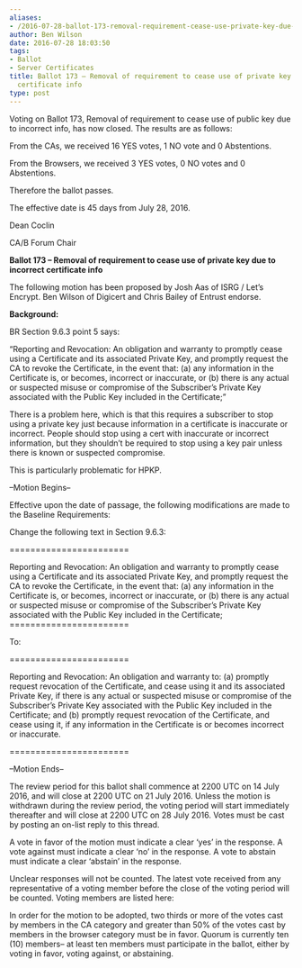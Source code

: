 ```yaml
---
aliases:
- /2016-07-28-ballot-173-removal-requirement-cease-use-private-key-due-incorrect-certificate-info/
author: Ben Wilson
date: 2016-07-28 18:03:50
tags:
- Ballot
- Server Certificates
title: Ballot 173 – Removal of requirement to cease use of private key due to incorrect
  certificate info
type: post
---
```


Voting on Ballot 173, Removal of requirement to cease use of public key due to incorrect info, has now closed. The results are as follows:

From the CAs, we received 16 YES votes, 1 NO vote and 0 Abstentions.

From the Browsers, we received 3 YES votes, 0 NO votes and 0 Abstentions.

Therefore the ballot passes.

The effective date is 45 days from July 28, 2016.

Dean Coclin

CA/B Forum Chair

**Ballot 173 – Removal of requirement to cease use of private key due to incorrect certificate info**

The following motion has been proposed by Josh Aas of ISRG / Let’s Encrypt. Ben Wilson of Digicert and Chris Bailey of Entrust endorse.

**Background:**

BR Section 9.6.3 point 5 says:

“Reporting and Revocation: An obligation and warranty to promptly cease using a Certificate and its associated Private Key, and promptly request the CA to revoke the Certificate, in the event that: (a) any information in the Certificate is, or becomes, incorrect or inaccurate, or (b) there is any actual or suspected misuse or compromise of the Subscriber’s Private Key associated with the Public Key included in the Certificate;”

There is a problem here, which is that this requires a subscriber to stop using a private key just because information in a certificate is inaccurate or incorrect. People should stop using a cert with inaccurate or incorrect information, but they shouldn’t be required to stop using a key pair unless there is known or suspected compromise.

This is particularly problematic for HPKP.

–Motion Begins–

Effective upon the date of passage, the following modifications are made to the Baseline Requirements:

Change the following text in Section 9.6.3:

\=======================

Reporting and Revocation: An obligation and warranty to promptly cease using a Certificate and its associated Private Key, and promptly request the CA to revoke the Certificate, in the event that: (a) any information in the Certificate is, or becomes, incorrect or inaccurate, or (b) there is any actual or suspected misuse or compromise of the Subscriber’s Private Key associated with the Public Key included in the Certificate; =======================

To:

\=======================

Reporting and Revocation: An obligation and warranty to: (a) promptly request revocation of the Certificate, and cease using it and its associated Private Key, if there is any actual or suspected misuse or compromise of the Subscriber’s Private Key associated with the Public Key included in the Certificate; and (b) promptly request revocation of the Certificate, and cease using it, if any information in the Certificate is or becomes incorrect or inaccurate.

\=======================

–Motion Ends–

The review period for this ballot shall commence at 2200 UTC on 14 July 2016, and will close at 2200 UTC on 21 July 2016. Unless the motion is withdrawn during the review period, the voting period will start immediately thereafter and will close at 2200 UTC on 28 July 2016. Votes must be cast by posting an on-list reply to this thread.

A vote in favor of the motion must indicate a clear ‘yes’ in the response. A vote against must indicate a clear ‘no’ in the response. A vote to abstain must indicate a clear ‘abstain’ in the response.

Unclear responses will not be counted. The latest vote received from any representative of a voting member before the close of the voting period will be counted. Voting members are listed here:

In order for the motion to be adopted, two thirds or more of the votes cast by members in the CA category and greater than 50% of the votes cast by members in the browser category must be in favor. Quorum is currently ten (10) members– at least ten members must participate in the ballot, either by voting in favor, voting against, or abstaining.